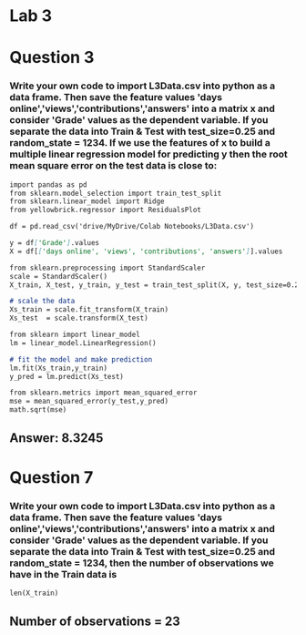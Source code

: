 # Lab 3

# Question 3
### Write your own code to import L3Data.csv into python as a data frame. Then save the feature values  'days online','views','contributions','answers' into a matrix x and consider 'Grade' values as the dependent variable. If you separate the data into Train & Test with test_size=0.25 and random_state = 1234. If we use the features of x to build a multiple linear regression model for predicting y then the root mean square error on the test data is close to:

```markdown
import pandas as pd
from sklearn.model_selection import train_test_split
from sklearn.linear_model import Ridge
from yellowbrick.regressor import ResidualsPlot

df = pd.read_csv('drive/MyDrive/Colab Notebooks/L3Data.csv')

y = df['Grade'].values
X = df[['days online', 'views', 'contributions', 'answers']].values

from sklearn.preprocessing import StandardScaler
scale = StandardScaler()
X_train, X_test, y_train, y_test = train_test_split(X, y, test_size=0.25, random_state=1234)

# scale the data
Xs_train = scale.fit_transform(X_train)
Xs_test  = scale.transform(X_test)

from sklearn import linear_model
lm = linear_model.LinearRegression()

# fit the model and make prediction
lm.fit(Xs_train,y_train)
y_pred = lm.predict(Xs_test)

from sklearn.metrics import mean_squared_error
mse = mean_squared_error(y_test,y_pred)
math.sqrt(mse)
```
## Answer: 8.3245



# Question 7
### Write your own code to import L3Data.csv into python as a data frame. Then save the feature values  'days online','views','contributions','answers' into a matrix x and consider 'Grade' values as the dependent variable. If you separate the data into Train & Test with test_size=0.25 and random_state = 1234, then the number of observations we have in the Train data is

```markdown
len(X_train)
```

## Number of observations = 23

